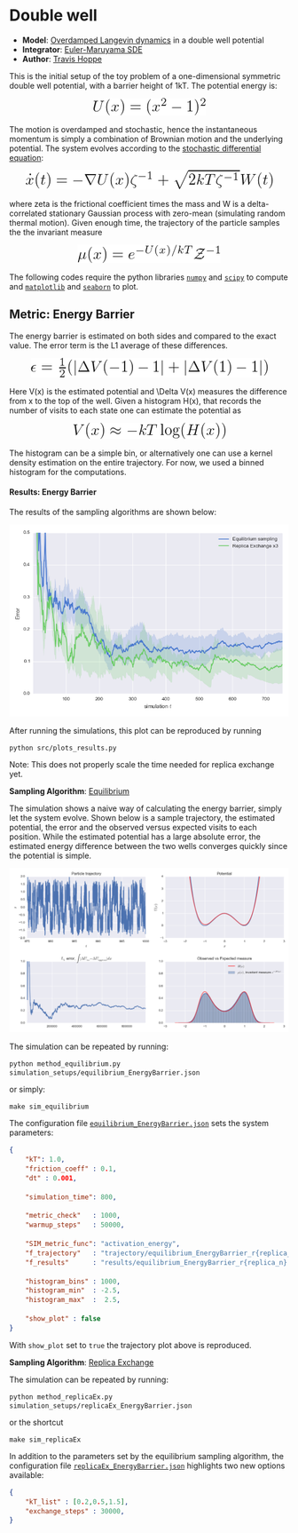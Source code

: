 # Double well

+ **Model**: [Overdamped Langevin dynamics](http://en.wikipedia.org/wiki/Langevin_dynamics) in a double well potential
+ **Integrator**: [Euler-Maruyama SDE](http://en.wikipedia.org/wiki/Euler-Maruyama)
+ **Author**: [Travis Hoppe](https://github.com/thoppe)

This is the initial setup of the toy problem of a one-dimensional symmetric double well potential, with a barrier height of 1kT. The potential energy is:

<p align="center" class="mdequation"><img src=".equations/8df0e476ded358dc7b2784f8d8ab5861a383631a73dd32f678a8dcd46c07a3db.png" alt="$U(x) = (x^2 - 1)^2$" /></p>

The motion is overdamped and stochastic, hence the instantaneous momentum is simply a combination of Brownian motion and the underlying potential.
The system evolves according to the [stochastic differential equation](http://en.wikipedia.org/wiki/Brownian_dynamics):

<p align="center" class="mdequation"><img src=".equations/054ec5f599ddf08f1a95b9a50a7114287c7bb4ad88e837c599db5ebaf9fd95a6.png" alt="$ \dot{x}(t) = - \nabla U(x)\zeta^{-1} + \sqrt{2 kT \zeta^{-1}} W(t)  $" /></p>

where zeta is the frictional coefficient times the mass and W is a delta-correlated stationary Gaussian process with zero-mean (simulating random thermal motion). 
Given enough time, the trajectory of the particle samples the the invariant measure

<p align="center" class="mdequation"><img src=".equations/7083ff27c4483a6ecaa6326ce60b0df098270a31d358922510406337b8f46a22.png" alt="$\mu(x) = e ^{-U(x)/kT} \mathcal{Z}^{-1}$" /></p>

The following codes require the python libraries [`numpy`](www.numpy.org) and [`scipy`](www.scipy.org) to compute and [`matplotlib`](matplotlib.org) and [`seaborn`](https://github.com/mwaskom/seaborn) to plot.

## Metric: Energy Barrier

The energy barrier is estimated on both sides and compared to the exact value.
The error term is the L1 average of these differences.

<p align="center" class="mdequation"><img src=".equations/7aa8e55b6db2940e1365f4811d7350f072c259abe1f681bf86a7adc2766ae28d.png" alt="$ \epsilon = \frac{1}{2} (|\Delta V(-1) - 1| + |\Delta V(1) - 1|)$" /></p>

Here V(x) is the estimated potential and \Delta V(x) measures the difference from x to the top of the well.
Given a histogram H(x), that records the number of visits to each state one can estimate the potential as

<p align="center" class="mdequation"><img src=".equations/85b3044977c3d55392496cd69131615af66aca3d41af7c3d9981ddd0c6447e8e.png" alt="$V(x) \approx -kT \log( H(x) ) $" /></p>

The histogram can be a simple bin, or alternatively one can use a kernel density estimation on the entire trajectory. For now, we used a binned histogram for the computations.

#### Results: Energy Barrier

The results of the sampling algorithms are shown below:

![](figures/convergence_EnergyBarrier.png)

After running the simulations, this plot can be reproduced by running

    python src/plots_results.py

Note: This does not properly scale the time needed for replica exchange yet.

**Sampling Algorithm**: [Equilibrium](method_equilibrium.py)

The simulation shows a naive way of calculating the energy barrier, simply let the system evolve. 
Shown below is a sample trajectory, the estimated potential, the error and the observed versus expected visits to each position. 
While the estimated potential has a large absolute error, the estimated energy difference between the two wells converges quickly since the potential is simple.

![](figures/equilibrium_traj.png)

The simulation can be repeated by running:

    python method_equilibrium.py simulation_setups/equilibrium_EnergyBarrier.json

or simply:

    make sim_equilibrium

The configuration file [`equilibrium_EnergyBarrier.json`](simulation_setups/equilibrium_EnergyBarrier.json) sets the system parameters:

```JSON
{
    "kT": 1.0,
    "friction_coeff" : 0.1,
    "dt" : 0.001,

    "simulation_time": 800,

    "metric_check"   : 1000,
    "warmup_steps"   : 50000,
 
    "SIM_metric_func": "activation_energy",
    "f_trajectory"   : "trajectory/equilibrium_EnergyBarrier_r{replica_n}.txt",
    "f_results"      : "results/equilibrium_EnergyBarrier_r{replica_n}.txt",

    "histogram_bins" : 1000,
    "histogram_min"  : -2.5,
    "histogram_max"  :  2.5,

    "show_plot" : false
}
```

With `show_plot` set to `true` the trajectory plot above is reproduced. 

**Sampling Algorithm**: [Replica Exchange](method_replicaEx.py)

The simulation can be repeated by running:

    python method_replicaEx.py simulation_setups/replicaEx_EnergyBarrier.json

or the shortcut

    make sim_replicaEx

In addition to the parameters set by the equilibrium sampling algorithm, the configuration file [`replicaEx_EnergyBarrier.json`](simulation_setups/replicaEx_EnergyBarrier.json) highlights two new options available:

```JSON
{
    "kT_list" : [0.2,0.5,1.5],
    "exchange_steps" : 30000,
}
```





